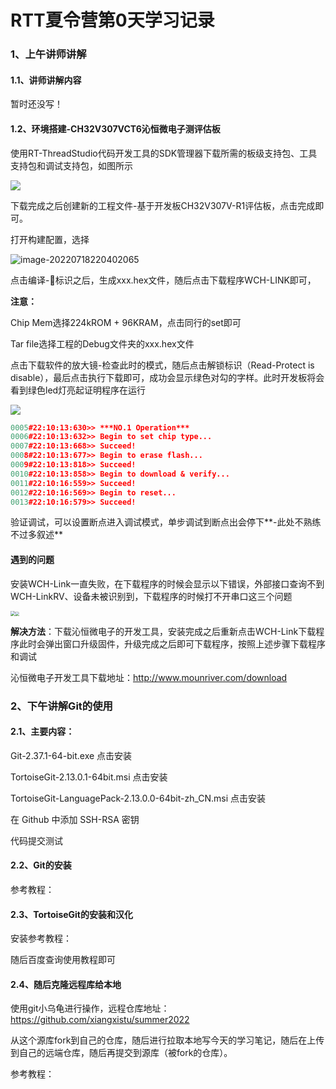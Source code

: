 # RTT夏令营第0天学习记录

### 1、上午讲师讲解

#### 1.1、讲师讲解内容

暂时还没写！

#### 1.2、环境搭建-CH32V307VCT6沁恒微电子测评估板

使用RT-ThreadStudio代码开发工具的SDK管理器下载所需的板级支持包、工具支持包和调试支持包，如图所示

![](.\picture\rtstudioSDK管理器下载包文件.png)

下载完成之后创建新的工程文件-基于开发板CH32V307V-R1评估板，点击完成即可。

打开构建配置，选择

![image-20220718220402065](.\picture\项目编译配置.png)

点击编译-🔨标识之后，生成xxx.hex文件，随后点击下载程序WCH-LINK即可，

**注意：**

Chip Mem选择224kROM + 96KRAM，点击同行的set即可

Tar file选择工程的Debug文件夹的xxx.hex文件

点击下载软件的放大镜-检查此时的模式，随后点击解锁标识（Read-Protect is disable），最后点击执行下载即可，成功会显示绿色对勾的字样。此时开发板将会看到绿色led灯亮起证明程序在运行

<img src=".\picture\wch-link下载程序.png" style="zoom:100%;" />

```c++
0005#22:10:13:630>> ***NO.1 Operation***
0006#22:10:13:632>> Begin to set chip type...
0007#22:10:13:668>> Succeed!
0008#22:10:13:677>> Begin to erase flash...
0009#22:10:13:818>> Succeed!
0010#22:10:13:858>> Begin to download & verify...
0011#22:10:16:559>> Succeed!
0012#22:10:16:569>> Begin to reset...
0013#22:10:16:579>> Succeed!
```

验证调试，可以设置断点进入调试模式，单步调试到断点出会停下**-此处不熟练不过多叙述**

#### 遇到的问题

安装WCH-Link一直失败，在下载程序的时候会显示以下错误，外部接口查询不到WCH-LinkRV、设备未被识别到，下载程序的时候打不开串口这三个问题

<img src=".\picture\驱动失败1.jpg" style="zoom: 50%;" /><img src=".\picture\驱动安装失败2.jpg" style="zoom:40%;" />

**解决方法**：下载沁恒微电子的开发工具，安装完成之后重新点击WCH-Link下载程序此时会弹出窗口升级固件，升级完成之后即可下载程序，按照上述步骤下载程序和调试

沁恒微电子开发工具下载地址：http://www.mounriver.com/download

### 2、下午讲解Git的使用

#### 2.1、主要内容：

Git-2.37.1-64-bit.exe 点击安装

TortoiseGit-2.13.0.1-64bit.msi 点击安装

TortoiseGit-LanguagePack-2.13.0.0-64bit-zh_CN.msi 点击安装

在 Github 中添加 SSH-RSA 密钥

代码提交测试

#### 2.2、Git的安装

参考教程：

[1]: https://blog.csdn.net/mukes/article/details/115693833    "Git 详细安装教程（详解 Git 安装过程的每一个步骤）"

#### 2.3、TortoiseGit的安装和汉化

安装参考教程：

[1]: https://www.cnblogs.com/tzwbk/p/13896509.html    "Git小乌龟的安装及使用"
[2]: https://blog.csdn.net/qq_43530597/article/details/105899555    "TortoiseGit小乌龟的配置"
[3]: https://www.cnblogs.com/likeguang/p/16366546.html    "小乌龟操作Git"

随后百度查询使用教程即可

#### 2.4、随后克隆远程库给本地

使用git小乌龟进行操作，远程仓库地址：https://github.com/xiangxistu/summer2022

从这个源库fork到自己的仓库，随后进行拉取本地写今天的学习笔记，随后在上传到自己的远端仓库，随后再提交到源库（被fork的仓库）。

参考教程：

[1]: https://www.bilibili.com/video/BV1gr4y1w7yX    "从0教你如何给RT-Thread贡献代码"
